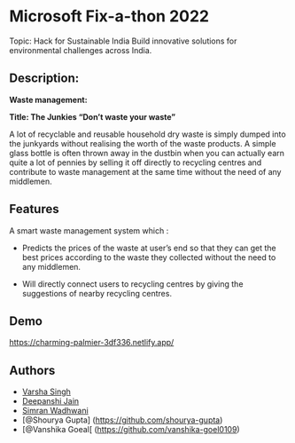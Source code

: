 
# Microsoft Fix-a-thon 2022

Topic:
Hack for Sustainable India
Build innovative solutions for environmental challenges across India.

## Description:

**Waste management:**

**Title: The Junkies
“Don’t waste your waste”**

A lot of recyclable and reusable household dry waste is simply
dumped into the junkyards without realising the worth of the waste products. A
simple glass bottle is often thrown away in the dustbin when you can actually earn
quite a lot of pennies by selling it off directly to recycling centres and contribute to
waste management at the same time without the need of any middlemen.

## Features



A smart waste management system which :
- Predicts the prices of the waste at user’s end so that they can get the best prices according to the waste they collected without the need to any middlemen.

- Will directly connect users to recycling centres by giving the suggestions of nearby recycling centres.

## Demo

https://charming-palmier-3df336.netlify.app/


## Authors

- [Varsha Singh](https://github.com/hsteg420)
- [Deepanshi Jain](https://github.com/deepanshi-04)
- [Simran Wadhwani](https://github.com/SimranWadhwani572)
- [@Shourya Gupta] (https://github.com/shourya-gupta)
- [@Vanshika Goeal[ (https://github.com/vanshika-goel0109)









